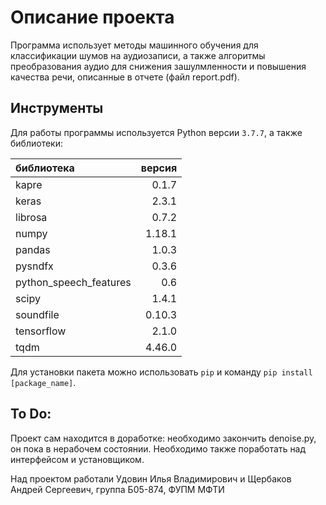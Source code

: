 # Описание проекта

Программа использует методы машинного обучения для классификации шумов на аудиозаписи, а также алгоритмы преобразования аудио для снижения зашулмленности и повышения качества речи, описанные в отчете (файл report.pdf).


## Инструменты

Для работы программы используется Python версии `3.7.7`, а также библиотеки:

|библиотека            |версия|
|:---------------------|-----:|
|kapre                 |0.1.7 |
|keras                 |2.3.1 |
|librosa               |0.7.2 |
|numpy                 |1.18.1|
|pandas                |1.0.3 |
|pysndfx               |0.3.6 |
|python_speech_features|0.6   |
|scipy                 |1.4.1 |
|soundfile             |0.10.3|
|tensorflow            |2.1.0 |
|tqdm                  |4.46.0|

Для установки пакета можно использовать `pip` и команду `pip install [package_name]`.

## To Do:
Проект сам находится в доработке: необходимо закончить denoise.py, он пока в нерабочем состоянии.
Необходимо также поработать над интерфейсом и установщиком.

Над проектом работали Удовин Илья Владимирович и Щербаков Андрей Сергеевич,
группа Б05-874, ФУПМ МФТИ
